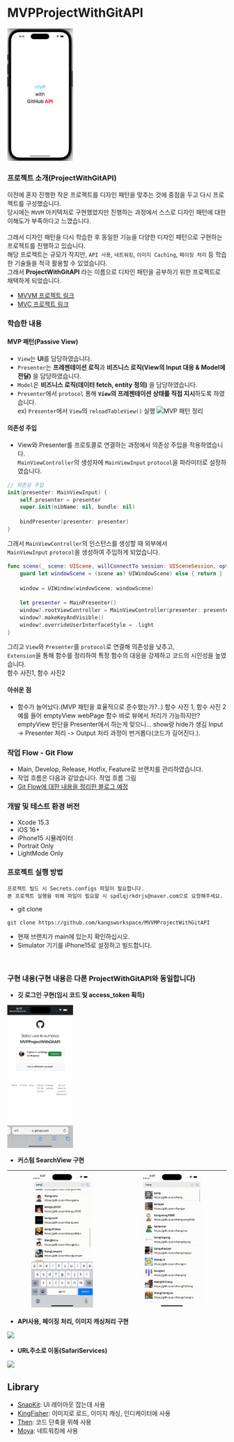 # MVPProjectWithGitAPI

<img src="./img/MVPMain.png" width="30%"/>  

### 프로젝트 소개(ProjectWithGitAPI)  
이전에 혼자 진행한 작은 프로젝트를 디자인 패턴을 맞추는 것에 중점을 두고 다시 프로젝트를 구성했습니다.  
당시에는 `MVVM` 아키텍처로 구현했었지만 진행하는 과정에서 스스로 디자인 패턴에 대한 이해도가 부족하다고 느꼈습니다.  
<br>
그래서 디자인 패턴을 다시 학습한 후 동일한 기능을 다양한 디자인 패턴으로 구현하는 프로젝트를 진행하고 있습니다.  
해당 프로젝트는 규모가 작지만, `API 사용`, `네트워킹`, `이미지 Caching`, `페이징 처리` 등 학습한 기술들을 적극 활용할 수 있었습니다.  
그래서 **ProjectWithGitAPI** 라는 이름으로 디자인 패턴을 공부하기 위한 프로젝트로 채택하게 되었습니다. 

- [MVVM 프로젝트 링크](https://github.com/kangsworkspace/MVVMProjectWithGitAPI)
- [MVC 프로젝트 링크](https://github.com/kangsworkspace/MVCProjectWithGitAPI)

### 학습한 내용  
#### MVP 패턴(Passive View)  
- `View`는 **UI**를 담당하였습니다.  
- `Presenter`는 **프레젠테이션 로직**과 **비즈니스 로직(View의 Input 대응 & Model에 전달)** 을 담당하였습니다.  
- `Model`은 **비즈니스 로직(데이터 fetch, entity 정의)** 을 담당하였습니다.  
- `Presenter`에서 `protocol` 통해 **`View`의 프레젠테이션 상태를 직접 지시**하도록 하였습니다.  
   ex) `Presenter`에서 `View`의 `reloadTableView()` 실행
![MVP 패턴 정리](https://github.com/user-attachments/assets/35201865-988f-414c-af7a-faaa5ec44588)  


#### 의존성 주입  
- View와 Presenter를 프로토콜로 연결하는 과정에서 의존성 주입을 적용하였습니다.  
`MainViewController`의 생성자에 `MainViewInput` `protocol`을 파라미터로 설정하였습니다.   
```swift
// 의존성 주입
init(presenter: MainViewInput) {
    self.presenter = presenter
    super.init(nibName: nil, bundle: nil)
    
    bindPresenter(presenter: presenter)
}
```
그래서 `MainViewController`의 인스턴스를 생성할 때 외부에서  
`MainViewInput` `protocol`을 생성하여 주입하게 되었습니다.  

```swift
func scene(_ scene: UIScene, willConnectTo session: UISceneSession, options connectionOptions: UIScene.ConnectionOptions) {
    guard let windowScene = (scene as? UIWindowScene) else { return }
    
    window = UIWindow(windowScene: windowScene)
    
    let presenter = MainPresenter()
    window?.rootViewController = MainViewController(presenter: presenter)
    window?.makeKeyAndVisible()
    window?.overrideUserInterfaceStyle = .light
}
```  
그리고 `View`와 `Presenter`를 `protocol`로 연결해 의존성을 낮추고,  
`Extension`을 통해 함수를 정리하여 특정 함수의 대응을 강제하고 코드의 시인성을 높였습니다.  
함수 사진1, 함수 사진2


#### 아쉬운 점
- 함수가 늘어났다.(MVP 패턴을 효율적으로 준수했는가?..)
함수 사진 1, 함수 사진 2
예를 들어 emptyView
webPage 함수 바로 뷰에서 처리가 가능하지만?
emptyView 판단을 Presenter에서 하는게 맞으니...
show랑 hide가 생김
Input -> Presenter 처리 -> Output 처리 과정이 번거롭다(코드가 길어진다.).  

### 작업 Flow - Git Flow
  - Main, Develop, Release, Hotfix, Feature로 브랜치를 관리하였습니다.
  - 작업 흐름은 다음과 같았습니다.
  작업 흐름 그림
  - [Git Flow에 대한 내용을 정리한 블로그 예정](https://dev-kang.tistory.com/36)


### 개발 및 테스트 환경 버전
  - Xcode 15.3
  - iOS 16+
  - iPhone15 시뮬레이터
  - Portrait Only
  - LightMode Only 
### 프로젝트 실행 방법
```
프로젝트 빌드 시 Secrets.configs 파일이 필요합니다.
본 프로젝트 실행을 위해 파일이 필요할 시 spdlqjrkdrjs@naver.com으로 요청해주세요.
```
- git clone
```
git clone https://github.com/kangsworkspace/MVVMProjectWithGitAPI
```
- 현재 브랜치가 main에 있는지 확인하십시오.
- Simulator 기기를 iPhone15로 설정하고 빌드합니다.
<br>

### 구현 내용(구현 내용은 다른 ProjectWithGitAPI와 동일합니다)
 - <b> 깃 로그인 구현(임시 코드 및 access_token 획득) </b>
 
  <img src="./img/Login.gif" width="30%"/> 
 
 - <b> 커스텀 SearchView 구현 </b>
 
  |<img src="./img/TextField.gif" width="60%"/> | <img src="./img/ClearButton.gif" width="60%"/> | 
  |--|--|
 
 - <b> API사용, 페이징 처리, 이미지 캐싱처리 구현 </b>
  <img src="./img/Functions.gif" width="30%"/>  

 - <b> URL주소로 이동(SafariServices) </b>
  <img src="./img/Moving.gif" width="30%"/>

## Library
- [SnapKit](https://github.com/SnapKit/SnapKit): UI 레이아웃 잡는데 사용  
- [KingFisher](https://github.com/onevcat/Kingfisher): 이미지로 로드, 이미지 캐싱, 인디케이터에 사용   
- [Then](https://github.com/devxoul/Then): 코드 단축을 위해 사용  
- [Moya](https://github.com/Moya/Moya): 네트워킹에 사용  
